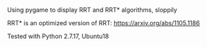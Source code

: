 Using pygame to display RRT and RRT* algorithms, sloppily

RRT* is an optimized version of RRT:  https://arxiv.org/abs/1105.1186

Tested with Python 2.7.17, Ubuntu18
